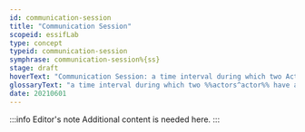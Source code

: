 ```yaml
---
id: communication-session
title: "Communication Session"
scopeid: essifLab
type: concept
typeid: communication-session
symphrase: communication-session%{ss}
stage: draft
hoverText: "Communication Session: a time interval during which two Actors have an established Communication Channel that does not exist outside of that time interval."
glossaryText: "a time interval during which two %%actors^actor%% have an established %%communication channel^communication-channel%% that does not exist outside of that time interval."
date: 20210601
---
```


:::info Editor's note
Additional content is needed here.
:::
